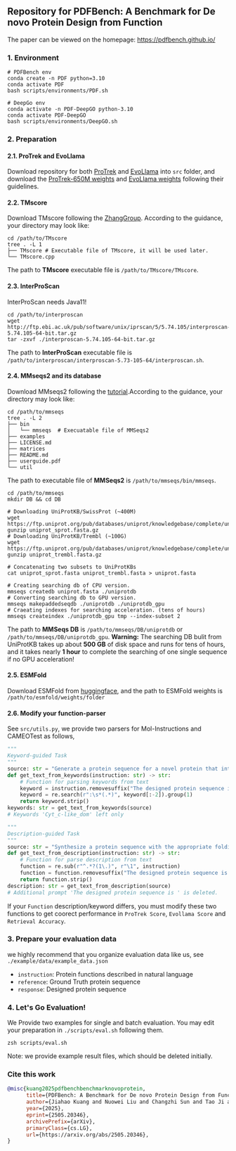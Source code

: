 ## Repository for PDFBench: A Benchmark for De novo Protein Design from Function
The paper can be viewed on the homepage: https://pdfbench.github.io/

### 1. Environment
```shell
# PDFBench env
conda create -n PDF python=3.10
conda activate PDF
bash scripts/environments/PDF.sh

# DeepGo env
conda activate -n PDF-DeepGO python-3.10
conda activate PDF-DeepGO
bash scripts/environments/DeepGO.sh
```

### 2. Preparation

#### 2.1. ProTrek and EvoLlama

Download repository for both [ProTrek](https://github.com/westlake-repl/ProTrek) and [EvoLlama](https://github.com/sornkL/EvoLlama) into `src` folder, and download the [ProTrek-650M weights](https://huggingface.co/westlake-repl/ProTrek_650M_UniRef50) and [EvoLlama weights](https://huggingface.co/nwliu/EvoLlama-Oracle-Molinst-Protein-Design) following their guidelines.

#### 2.2. TMscore
Download TMscore following the [ZhangGroup](https://zhanggroup.org/TM-score/). According to the guidance, your directory may look like:
```shell
cd /path/to/TMscore
tree . -L 1
├── TMscore # Executable file of TMscore, it will be used later.
└── TMscore.cpp
```
The path to **TMscore** executable file is `/path/to/TMscore/TMscore`. 

#### 2.3. InterProScan
InterProScan needs Java11!
```shell
cd /path/to/interproscan
wget http://ftp.ebi.ac.uk/pub/software/unix/iprscan/5/5.74.105/interproscan-5.74.105-64-bit.tar.gz
tar -zxvf ./interproscan-5.74.105-64-bit.tar.gz
```
The path to **InterProScan** executable file is `/path/to/interproscan/interproscan-5.73-105-64/interproscan.sh`. 

#### 2.4. MMseqs2 and its database
Download MMseqs2 following the [tutorial](https://github.com/soedinglab/MMseqs2).According to the guidance, your directory may look like:
```shell
cd /path/to/mmseqs
tree . -L 2
├── bin
│   └── mmseqs  # Execuatable file of MMSeqs2
├── examples
├── LICENSE.md
├── matrices
├── README.md
├── userguide.pdf
└── util
```
The path to executable file of **MMSeqs2** is `/path/to/mmseqs/bin/mmseqs`.
```shell
cd /path/to/mmseqs
mkdir DB && cd DB

# Downloading UniProtKB/SwissProt (~400M)
wget https://ftp.uniprot.org/pub/databases/uniprot/knowledgebase/complete/uniprot_sprot.fasta.gz
gunzip uniprot_sprot.fasta.gz
# Downloading UniProtKB/Trembl (~100G)
wget https://ftp.uniprot.org/pub/databases/uniprot/knowledgebase/complete/uniprot_trembl.fasta.gz
gunzip uniprot_trembl.fasta.gz

# Concatenating two subsets to UniProtKBs
cat uniprot_sprot.fasta uniprot_trembl.fasta > uniprot.fasta

# Creating searching db of CPU version.
mmseqs createdb uniprot.fasta ./uniprotdb
# Converting searching db to GPU version.
mmseqs makepaddedseqdb ./uniprotdb ./uniprotdb_gpu
# Craeating indexes for searching acceleration. (tens of hours)
mmseqs createindex ./uniprotdb_gpu tmp --index-subset 2
```
The path to **MMSeqs DB** is `/path/to/mmseqs/DB/uniprotdb` or `/path/to/mmseqs/DB/uniprotdb_gpu`.
**Warning:** The searching DB bulit from UniProtKB takes up about **500 GB** of disk space and runs for tens of hours, and it takes nearly **1 hour** to complete the searching of one single sequence if no GPU acceleration!

#### 2.5. ESMFold
Download ESMFold from [huggingface](https://huggingface.co/facebook/esmfold_v1), and the path to ESMFold weights is `/path/to/esmfold/weights/folder`

#### 2.6. Modify your function-parser
See `src/utils.py`, we provide two parsers for Mol-Instructions and CAMEOTest as follows,
```python
"""
Keyword-guided Task
"""
source: str = "Generate a protein sequence for a novel protein that integrates the following function keywords: Cyt_c-like_dom. The designed protein sequence is "
def get_text_from_keywords(instruction: str) -> str:
    # Function for parsing keywords from text
    keyword = instruction.removesuffix("The designed protein sequence is ")
    keyword = re.search(r":\s*(.*)", keyword[:-2]).group(1)
    return keyword.strip()
keywords: str = get_text_from_keywords(source)  
# Keywords 'Cyt_c-like_dom' left only

"""
Description-guided Task
"""
source: str = "Synthesize a protein sequence with the appropriate folding and stability properties for the desired function. 1. The protein should be able to modulate glycine decarboxylation via glycine cleavage system in a way that leads to a desirable outcome. The designed protein sequence is "
def get_text_from_description(instruction: str) -> str:
    # Function for parse description from text
    function = re.sub(r"^.*?(1\.)", r"\1", instruction)
    function = function.removesuffix("The designed protein sequence is ")
    return function.strip()
description: str = get_text_from_description(source)
# Additional prompt 'The designed protein sequence is ' is deleted.
```
If your `Function` description/keyword differs, you must modify these two functions to get coorect performance in `ProTrek Score`, `Evollama Score` and `Retrieval Accuracy`.

### 3. Prepare your evaluation data
we highly recommend that you organize evaluation data like us, see `./example/data/example_data.json`
- `instruction`: Protein functions described in natural language
- `reference`: Ground Truth protein sequence
- `response`: Designed protein sequence

### 4. Let's Go Evaluation!
We Provide two examples for single and batch evaluation. You may edit your preparation in `./scripts/eval.sh` following them.
```shell
zsh scripts/eval.sh
```
Note: we provide example result files, which should be deleted initially.

### Cite this work
```bibtex
@misc{kuang2025pdfbenchbenchmarknovoprotein,
      title={PDFBench: A Benchmark for De novo Protein Design from Function}, 
      author={Jiahao Kuang and Nuowei Liu and Changzhi Sun and Tao Ji and Yuanbin Wu},
      year={2025},
      eprint={2505.20346},
      archivePrefix={arXiv},
      primaryClass={cs.LG},
      url={https://arxiv.org/abs/2505.20346}, 
}
```